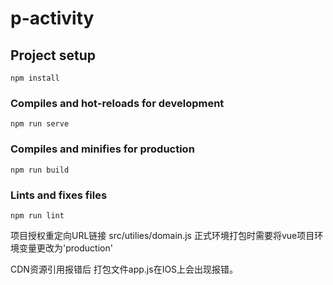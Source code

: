 # p-activity

## Project setup
```
npm install
```

### Compiles and hot-reloads for development
```
npm run serve
```

### Compiles and minifies for production
```
npm run build
```

### Lints and fixes files
```
npm run lint
```

项目授权重定向URL链接
src/utilies/domain.js
正式环境打包时需要将vue项目环境变量更改为'production'


CDN资源引用报错后
打包文件app.js在IOS上会出现报错。